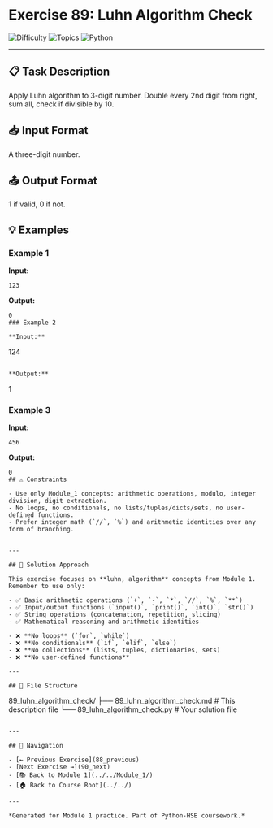 # Exercise 89: Luhn Algorithm Check

![Difficulty](https://img.shields.io/badge/Difficulty-Module%201-green)
![Topics](https://img.shields.io/badge/Topics-luhn%2C%20algorithm-blue)
![Python](https://img.shields.io/badge/Python-Module%201%20Concepts-yellow)

---

## 📋 Task Description

Apply Luhn algorithm to 3-digit number. Double every 2nd digit from right, sum all, check if divisible by 10.
## 📥 Input Format

A three-digit number.
## 📤 Output Format

1 if valid, 0 if not.
## 💡 Examples

### Example 1

**Input:**
```
123
```

**Output:**
```
0
### Example 2

**Input:**
```
124
```

**Output:**
```
1
### Example 3

**Input:**
```
456
```

**Output:**
```
0
## ⚠️ Constraints

- Use only Module_1 concepts: arithmetic operations, modulo, integer division, digit extraction.
- No loops, no conditionals, no lists/tuples/dicts/sets, no user-defined functions.
- Prefer integer math (`//`, `%`) and arithmetic identities over any form of branching.


---

## 🎯 Solution Approach

This exercise focuses on **luhn, algorithm** concepts from Module 1. Remember to use only:

- ✅ Basic arithmetic operations (`+`, `-`, `*`, `//`, `%`, `**`)
- ✅ Input/output functions (`input()`, `print()`, `int()`, `str()`)
- ✅ String operations (concatenation, repetition, slicing)
- ✅ Mathematical reasoning and arithmetic identities

- ❌ **No loops** (`for`, `while`)
- ❌ **No conditionals** (`if`, `elif`, `else`)
- ❌ **No collections** (lists, tuples, dictionaries, sets)
- ❌ **No user-defined functions**

---

## 📁 File Structure
```
89_luhn_algorithm_check/
├── 89_luhn_algorithm_check.md     # This description file
└── 89_luhn_algorithm_check.py     # Your solution file
```

---

## 🔗 Navigation

- [← Previous Exercise](88_previous) 
- [Next Exercise →](90_next)
- [📚 Back to Module 1](../../Module_1/)
- [🏠 Back to Course Root](../../)

---

*Generated for Module 1 practice. Part of Python-HSE coursework.*
